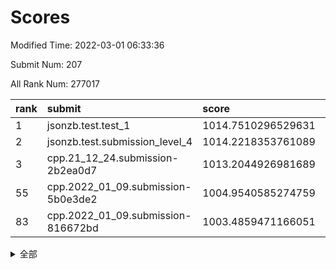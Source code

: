 # Scores

Modified Time: 2022-03-01 06:33:36

Submit Num: 207

All Rank Num: 277017

| rank |               submit               |       score        |       sigma        | pk_num |
| :--- | :--------------------------------- | :----------------- | :----------------- | :----- |
| 1    | jsonzb.test.test_1                 | 1014.7510296529631 | 0.8203434968111385 | 5347   |
| 2    | jsonzb.test.submission_level_4     | 1014.2218353761089 | 0.8226109345965894 | 5347   |
| 3    | cpp.21_12_24.submission-2b2ea0d7   | 1013.2044926981689 | 0.7495374737042741 | 5351   |
| 55   | cpp.2022_01_09.submission-5b0e3de2 | 1004.9540585274759 | 0.7191859795976652 | 5353   |
| 83   | cpp.2022_01_09.submission-816672bd | 1003.4859471166051 | 0.7089526230588369 | 5353   |


<details>
<summary>全部</summary>

| rank |                 submit                 |       score        |       sigma        | pk_num |
| :--- | :------------------------------------- | :----------------- | :----------------- | :----- |
| 1    | jsonzb.test.test_1                     | 1014.7510296529631 | 0.8203434968111385 | 5347   |
| 2    | jsonzb.test.submission_level_4         | 1014.2218353761089 | 0.8226109345965894 | 5347   |
| 3    | cpp.21_12_24.submission-2b2ea0d7       | 1013.2044926981689 | 0.7495374737042741 | 5351   |
| 4    | gobigger.level_3.submission_level_3_33 | 1011.9221140754744 | 0.7683022983121685 | 5354   |
| 5    | gobigger.level_3.submission_level_3_2  | 1011.852579822494  | 0.7494422021645372 | 5350   |
| 6    | gobigger.level_3.submission_level_3_29 | 1011.4430410816499 | 0.7557287067780153 | 5355   |
| 7    | gobigger.level_3.submission_level_3_25 | 1011.3323629247042 | 0.7730640512641407 | 5357   |
| 8    | gobigger.level_3.submission_level_3_36 | 1011.218032475197  | 0.7779439984472137 | 5349   |
| 9    | gobigger.level_3.submission_level_3_23 | 1011.1629021008589 | 0.7855223511669392 | 5349   |
| 10   | gobigger.level_3.submission_level_3_15 | 1011.1314114966776 | 0.7729339257622269 | 5358   |
| 11   | gobigger.level_3.submission_level_3_10 | 1011.0300708609141 | 0.7513387835025516 | 5355   |
| 12   | gobigger.level_3.submission_level_3_5  | 1011.0268878639134 | 0.7797534736547688 | 5352   |
| 13   | gobigger.level_3.submission_level_3_13 | 1011.0162274475892 | 0.7773491396127287 | 5355   |
| 14   | gobigger.level_3.submission_level_3_45 | 1011.0087232134797 | 0.7660836611416717 | 5350   |
| 15   | gobigger.level_3.submission_level_3_34 | 1010.8819987922459 | 0.7713427276284269 | 5351   |
| 16   | gobigger.level_3.submission_level_3_24 | 1010.7437759738481 | 0.7810642659640784 | 5357   |
| 17   | gobigger.level_3.submission_level_3_43 | 1010.6139056702359 | 0.7838129234453368 | 5350   |
| 18   | gobigger.level_3.submission_level_3_47 | 1010.572541623224  | 0.7556209206932735 | 5352   |
| 19   | gobigger.level_3.submission_level_3_19 | 1010.5391335804452 | 0.7613294999887918 | 5352   |
| 20   | gobigger.level_3.submission_level_3_40 | 1010.5013213264289 | 0.7799102451274061 | 5350   |
| 21   | gobigger.level_3.submission_level_3_27 | 1010.4944466956676 | 0.7648700171325137 | 5361   |
| 22   | gobigger.level_3.submission_level_3_1  | 1010.4197185286718 | 0.7793040777272718 | 5360   |
| 23   | gobigger.level_3.submission_level_3_14 | 1010.3975349843679 | 0.7464518495259758 | 5357   |
| 24   | gobigger.level_3.submission_level_3_31 | 1010.3717941852299 | 0.7554679373435491 | 5350   |
| 25   | gobigger.level_3.submission_level_3_12 | 1010.3650303516505 | 0.7569110305314818 | 5352   |
| 26   | gobigger.level_3.submission_level_3_42 | 1010.3359111359771 | 0.7649544343761719 | 5355   |
| 27   | gobigger.level_3.submission_level_3_38 | 1010.3020727127661 | 0.7699411367916963 | 5349   |
| 28   | gobigger.level_3.submission_level_3_39 | 1010.2065527971763 | 0.7754973241733688 | 5353   |
| 29   | gobigger.level_3.submission_level_3_3  | 1010.0938153954419 | 0.7600569212768458 | 5352   |
| 30   | gobigger.level_3.submission_level_3_48 | 1010.0510608721646 | 0.7443443427596509 | 5350   |
| 31   | gobigger.level_3.submission_level_3_7  | 1010.0271065995647 | 0.7570222798568323 | 5355   |
| 32   | gobigger.level_3.submission_level_3_0  | 1010.006477770371  | 0.7686807691809805 | 5352   |
| 33   | gobigger.level_3.submission_level_3_44 | 1009.8984957049134 | 0.7724738469719147 | 5354   |
| 34   | gobigger.level_3.submission_level_3_11 | 1009.8952249591116 | 0.7674159559950835 | 5354   |
| 35   | gobigger.level_3.submission_level_3_28 | 1009.8950105959657 | 0.7659295611811485 | 5353   |
| 36   | gobigger.level_3.submission_level_3_22 | 1009.834232287409  | 0.7710589898581724 | 5351   |
| 37   | gobigger.level_3.submission_level_3_37 | 1009.8132836312328 | 0.7657094530443029 | 5353   |
| 38   | gobigger.level_3.submission_level_3_32 | 1009.7135893362185 | 0.765469948138811  | 5355   |
| 39   | gobigger.level_3.submission_level_3_18 | 1009.686847059341  | 0.7689273137099571 | 5350   |
| 40   | gobigger.level_3.submission_level_3_30 | 1009.6356324146269 | 0.7600274644346063 | 5353   |
| 41   | gobigger.level_3.submission_level_3_16 | 1009.5831333072553 | 0.7466663844239108 | 5351   |
| 42   | gobigger.level_3.submission_level_3_4  | 1009.4816539878661 | 0.7693098730239347 | 5354   |
| 43   | gobigger.level_3.submission_level_3_20 | 1009.3178453093129 | 0.7602797878324734 | 5354   |
| 44   | gobigger.level_3.submission_level_3_17 | 1009.2748233147616 | 0.7554362876450352 | 5357   |
| 45   | gobigger.level_3.submission_level_3_46 | 1009.23867090372   | 0.7351990321355406 | 5353   |
| 46   | gobigger.level_3.submission_level_3_8  | 1009.2374498605734 | 0.7457497652675257 | 5354   |
| 47   | gobigger.level_3.submission_level_3_6  | 1009.1500333450155 | 0.7373318688327796 | 5352   |
| 48   | gobigger.level_3.submission_level_3_49 | 1009.1100563057075 | 0.7537457732809972 | 5349   |
| 49   | gobigger.level_3.submission_level_3_21 | 1009.0050915621007 | 0.7599783921011265 | 5350   |
| 50   | gobigger.level_3.submission_level_3_35 | 1008.9917605183261 | 0.7572660582146437 | 5356   |
| 51   | gobigger.level_3.submission_level_3_41 | 1008.8346338148573 | 0.7386365625243034 | 5354   |
| 52   | gobigger.level_3.submission_level_3_9  | 1008.5743546145499 | 0.769799719333134  | 5355   |
| 53   | gobigger.level_3.submission_level_3_26 | 1008.4489239243977 | 0.7537920739756229 | 5352   |
| 54   | gobigger.level_1.submission_level_1_7  | 1005.0705209582328 | 0.7244001943135876 | 5348   |
| 55   | cpp.2022_01_09.submission-5b0e3de2     | 1004.9540585274759 | 0.7191859795976652 | 5353   |
| 56   | gobigger.level_1.submission_level_1_49 | 1004.8194060766707 | 0.730126416292437  | 5356   |
| 57   | gobigger.level_1.submission_level_1_36 | 1004.4780143078309 | 0.7072920706206134 | 5355   |
| 58   | gobigger.level_1.submission_level_1_35 | 1004.446955582166  | 0.7272300095140832 | 5353   |
| 59   | gobigger.level_1.submission_level_1_47 | 1004.4252278517433 | 0.7111839818633012 | 5357   |
| 60   | gobigger.level_1.submission_level_1_19 | 1004.4039680351221 | 0.7043718850586056 | 5350   |
| 61   | gobigger.level_1.submission_level_1_18 | 1004.2767757254325 | 0.7190051182249232 | 5351   |
| 62   | gobigger.level_1.submission_level_1_43 | 1004.2171194050919 | 0.7112835331140644 | 5350   |
| 63   | gobigger.level_1.submission_level_1_5  | 1004.1807940178466 | 0.7292836223158096 | 5350   |
| 64   | gobigger.level_1.submission_level_1_33 | 1004.1361219031519 | 0.7338770256296248 | 5350   |
| 65   | gobigger.level_1.submission_level_1_30 | 1004.1255328478769 | 0.727445710687753  | 5359   |
| 66   | gobigger.level_1.submission_level_1_38 | 1004.1181984324212 | 0.7207962034735336 | 5351   |
| 67   | gobigger.level_1.submission_level_1_23 | 1004.0637911228155 | 0.7181962062234347 | 5351   |
| 68   | gobigger.level_1.submission_level_1_25 | 1003.9563715026019 | 0.7205897165999311 | 5355   |
| 69   | gobigger.level_1.submission_level_1_31 | 1003.9337945938836 | 0.7234689370316698 | 5350   |
| 70   | gobigger.level_1.submission_level_1_26 | 1003.8902557682566 | 0.7178252560187957 | 5355   |
| 71   | gobigger.level_1.submission_level_1_48 | 1003.8551300238842 | 0.7193465071072248 | 5355   |
| 72   | gobigger.level_1.submission_level_1_4  | 1003.7269677269989 | 0.7199999332068922 | 5352   |
| 73   | gobigger.level_1.submission_level_1_39 | 1003.7191550349953 | 0.7220596676486488 | 5355   |
| 74   | gobigger.level_1.submission_level_1_45 | 1003.6968069385612 | 0.7255068570435276 | 5355   |
| 75   | gobigger.level_1.submission_level_1_14 | 1003.676607232005  | 0.7197032136961181 | 5357   |
| 76   | gobigger.level_1.submission_level_1_24 | 1003.6182375276209 | 0.7136876089350773 | 5353   |
| 77   | gobigger.level_1.submission_level_1_41 | 1003.6120220776417 | 0.7342526865807817 | 5354   |
| 78   | gobigger.level_1.submission_level_1_9  | 1003.5772060434622 | 0.7079796706024727 | 5352   |
| 79   | gobigger.level_1.submission_level_1_0  | 1003.5541285803986 | 0.7131216813207266 | 5354   |
| 80   | gobigger.level_1.submission_level_1_6  | 1003.5538451714697 | 0.7233980806888051 | 5349   |
| 81   | gobigger.level_1.submission_level_1_17 | 1003.531608968931  | 0.7170709832115901 | 5356   |
| 82   | gobigger.level_1.submission_level_1_8  | 1003.4987445749155 | 0.7220237919851626 | 5354   |
| 83   | cpp.2022_01_09.submission-816672bd     | 1003.4859471166051 | 0.7089526230588369 | 5353   |
| 84   | gobigger.level_1.submission_level_1_29 | 1003.4187047795397 | 0.7220824721988146 | 5355   |
| 85   | gobigger.level_1.submission_level_1_21 | 1003.4108043591281 | 0.7099625691388528 | 5347   |
| 86   | gobigger.level_1.submission_level_1_1  | 1003.2510963005237 | 0.713101900626167  | 5354   |
| 87   | gobigger.level_1.submission_level_1_20 | 1003.2449823873948 | 0.7143357769992709 | 5349   |
| 88   | gobigger.level_1.submission_level_1_37 | 1003.2341122197162 | 0.7239769007752638 | 5355   |
| 89   | gobigger.level_1.submission_level_1_11 | 1003.2297392584031 | 0.7183947695458572 | 5354   |
| 90   | gobigger.level_1.submission_level_1_13 | 1003.1695296955237 | 0.7033028769501918 | 5352   |
| 91   | gobigger.level_1.submission_level_1_12 | 1003.1478724556343 | 0.7155757064618405 | 5352   |
| 92   | gobigger.level_1.submission_level_1_34 | 1002.9465579073551 | 0.7127540622658124 | 5355   |
| 93   | gobigger.level_1.submission_level_1_44 | 1002.8140032951794 | 0.7191630302246101 | 5355   |
| 94   | gobigger.level_1.submission_level_1_16 | 1002.7833145125736 | 0.7196532194074876 | 5357   |
| 95   | gobigger.level_1.submission_level_1_15 | 1002.742192594548  | 0.7202127772090118 | 5352   |
| 96   | gobigger.level_1.submission_level_1_10 | 1002.7339054593189 | 0.7200854155298904 | 5356   |
| 97   | gobigger.level_1.submission_level_1_28 | 1002.7290427571104 | 0.7241077024182164 | 5356   |
| 98   | gobigger.level_1.submission_level_1_32 | 1002.702625007359  | 0.7180979269375718 | 5349   |
| 99   | gobigger.level_1.submission_level_1_42 | 1002.6445117255296 | 0.7100246459033512 | 5356   |
| 100  | gobigger.level_1.submission_level_1_3  | 1002.5490632592357 | 0.7158483251051676 | 5353   |
| 101  | gobigger.level_1.submission_level_1_46 | 1002.2925877930365 | 0.7170515951856693 | 5352   |
| 102  | gobigger.level_1.submission_level_1_27 | 1002.2415941915839 | 0.7157093371257036 | 5351   |
| 103  | gobigger.level_1.submission_level_1_2  | 1001.9966083855602 | 0.7083483386005743 | 5354   |
| 104  | gobigger.level_1.submission_level_1_22 | 1001.8196824600883 | 0.7151718748077313 | 5355   |
| 105  | gobigger.level_1.submission_level_1_40 | 1001.308499722259  | 0.7141411324560822 | 5355   |
| 106  | gobigger.random.submission_random_30   | 997.4324620637325  | 0.7133845915133975 | 5355   |
| 107  | gobigger.random.submission_random_12   | 997.4273617548012  | 0.7130148557081943 | 5354   |
| 108  | gobigger.random.submission_random_19   | 997.1642680735405  | 0.7309650776253303 | 5353   |
| 109  | gobigger.random.submission_random_20   | 997.1007073304172  | 0.7233269195711945 | 5351   |
| 110  | gobigger.random.submission_random_40   | 996.8760689658014  | 0.7143334163599274 | 5351   |
| 111  | gobigger.random.submission_random_16   | 996.8092402155331  | 0.7172961726920013 | 5357   |
| 112  | gobigger.random.submission_random_49   | 996.642299106033   | 0.6964164378115026 | 5357   |
| 113  | gobigger.random.submission_random_0    | 996.6304177317045  | 0.7192790714894369 | 5353   |
| 114  | gobigger.random.submission_random_34   | 996.6159100687971  | 0.7188746428756012 | 5353   |
| 115  | gobigger.random.submission_random_36   | 996.5809919540727  | 0.7072460183350567 | 5351   |
| 116  | gobigger.random.submission_random_39   | 996.4343395906133  | 0.7248510416003768 | 5357   |
| 117  | gobigger.random.submission_random_45   | 996.4194980439166  | 0.7084153622516175 | 5357   |
| 118  | gobigger.random.submission_random_24   | 996.38823338965    | 0.6988940070850732 | 5351   |
| 119  | gobigger.random.submission_random_42   | 996.3106682859649  | 0.7074820341319401 | 5357   |
| 120  | gobigger.random.submission_random_41   | 996.2786762372298  | 0.7104490951470837 | 5356   |
| 121  | gobigger.random.submission_random_38   | 996.2782093272276  | 0.7075836217400074 | 5349   |
| 122  | gobigger.random.submission_random_37   | 996.2735559217318  | 0.7066022403451782 | 5347   |
| 123  | gobigger.random.submission_random_29   | 996.2446502227074  | 0.7161838146848831 | 5355   |
| 124  | gobigger.random.submission_random_2    | 996.2042740279106  | 0.7108900576195979 | 5359   |
| 125  | gobigger.random.submission_random_32   | 996.171281198173   | 0.7071454322481986 | 5358   |
| 126  | gobigger.random.submission_random_27   | 996.1390036460607  | 0.7152594788561405 | 5356   |
| 127  | gobigger.random.submission_random_25   | 996.056013642103   | 0.711429589770259  | 5356   |
| 128  | gobigger.random.submission_random_35   | 996.021289036774   | 0.7087258402477835 | 5353   |
| 129  | gobigger.random.submission_random_1    | 995.9183230866722  | 0.7062939526542883 | 5349   |
| 130  | gobigger.random.submission_random_6    | 995.869109315093   | 0.7171588675402975 | 5354   |
| 131  | gobigger.random.submission_random_43   | 995.8482928574135  | 0.7167377015280025 | 5356   |
| 132  | gobigger.random.submission_random_47   | 995.816370779084   | 0.7129890116952403 | 5349   |
| 133  | gobigger.random.submission_random_22   | 995.754384953511   | 0.7030741783096114 | 5354   |
| 134  | gobigger.random.submission_random_31   | 995.7445834575287  | 0.7319815494664074 | 5354   |
| 135  | gobigger.random.submission_random_10   | 995.7236837409414  | 0.7184006300127281 | 5357   |
| 136  | gobigger.random.submission_random_3    | 995.7058782476574  | 0.7062919985515896 | 5352   |
| 137  | gobigger.random.submission_random_4    | 995.6752195797397  | 0.718408409723836  | 5350   |
| 138  | gobigger.random.submission_random_44   | 995.5721353010115  | 0.7253765627888901 | 5351   |
| 139  | gobigger.random.submission_random_5    | 995.5571412706859  | 0.7286086523673094 | 5353   |
| 140  | gobigger.random.submission_random_7    | 995.5177754781947  | 0.7101819680292923 | 5353   |
| 141  | gobigger.random.submission_random_18   | 995.4846381940407  | 0.7050540139955038 | 5356   |
| 142  | gobigger.random.submission_random_48   | 995.4575099705337  | 0.7059925585753221 | 5354   |
| 143  | gobigger.random.submission_random_11   | 995.3933540640844  | 0.7097710432624623 | 5352   |
| 144  | gobigger.random.submission_random_26   | 995.3612659299866  | 0.7180160330849198 | 5353   |
| 145  | gobigger.random.submission_random_15   | 995.2831221187457  | 0.7339866081315775 | 5352   |
| 146  | gobigger.random.submission_random_28   | 995.2307879422945  | 0.7120233008185864 | 5350   |
| 147  | gobigger.random.submission_random_33   | 995.0671630552814  | 0.7107854256705001 | 5350   |
| 148  | gobigger.random.submission_random_9    | 995.0575515573792  | 0.7233683036697646 | 5352   |
| 149  | gobigger.random.submission_random_17   | 995.012317597213   | 0.7152508193857299 | 5352   |
| 150  | gobigger.random.submission_random_21   | 994.80412985711    | 0.7138818950030973 | 5354   |
| 151  | gobigger.random.submission_random_14   | 994.6900189468735  | 0.7116340848476176 | 5353   |
| 152  | gobigger.random.submission_random_46   | 994.5149959135864  | 0.718884747379102  | 5356   |
| 153  | gobigger.random.submission_random_13   | 994.5050907113686  | 0.7263600538330748 | 5352   |
| 154  | gobigger.random.submission_random_23   | 994.4277974992542  | 0.72001274714336   | 5358   |
| 155  | gobigger.level_2.submission_level_2_37 | 994.3061388153421  | 0.7125758199545993 | 5351   |
| 156  | gobigger.random.submission_random_8    | 994.2962402110988  | 0.7194805300867927 | 5353   |
| 157  | gobigger.level_2.submission_level_2_20 | 993.2530338914207  | 0.7528923982281548 | 5352   |
| 158  | gobigger.level_2.submission_level_2_6  | 993.23222685467    | 0.72842978050493   | 5353   |
| 159  | gobigger.level_2.submission_level_2_27 | 993.2256657843808  | 0.7392465032479895 | 5352   |
| 160  | gobigger.level_2.submission_level_2_2  | 993.0543316235558  | 0.7373134327117149 | 5355   |
| 161  | gobigger.level_2.submission_level_2_18 | 992.9481293173455  | 0.7444449096312292 | 5349   |
| 162  | gobigger.level_2.submission_level_2_25 | 992.8882748596416  | 0.7210965913101008 | 5355   |
| 163  | gobigger.level_2.submission_level_2_49 | 992.5647208672801  | 0.7348378575280805 | 5350   |
| 164  | gobigger.level_2.submission_level_2_38 | 992.5248619643936  | 0.7491483645045305 | 5352   |
| 165  | gobigger.level_2.submission_level_2_48 | 992.4299203717651  | 0.7629200104831395 | 5354   |
| 166  | gobigger.level_2.submission_level_2_46 | 992.3964231467451  | 0.7501833990684178 | 5351   |
| 167  | gobigger.level_2.submission_level_2_35 | 992.3570487533485  | 0.7501235270855592 | 5353   |
| 168  | gobigger.level_2.submission_level_2_5  | 992.3380537789714  | 0.7393930247802555 | 5355   |
| 169  | gobigger.level_2.submission_level_2_33 | 992.31756276604    | 0.7548687043948175 | 5355   |
| 170  | gobigger.level_2.submission_level_2_21 | 992.3084837584886  | 0.7387322381755821 | 5351   |
| 171  | gobigger.level_2.submission_level_2_14 | 992.2941797505837  | 0.7654374250778078 | 5354   |
| 172  | gobigger.level_2.submission_level_2_43 | 992.2724073845391  | 0.7663670832593741 | 5353   |
| 173  | gobigger.level_2.submission_level_2_22 | 992.2366140967366  | 0.7427337999197119 | 5356   |
| 174  | gobigger.level_2.submission_level_2_8  | 992.2279653356383  | 0.7472940586200152 | 5360   |
| 175  | gobigger.level_2.submission_level_2_31 | 992.2276935891991  | 0.7367858807202315 | 5356   |
| 176  | gobigger.level_2.submission_level_2_30 | 992.2038457523964  | 0.7445957664597228 | 5353   |
| 177  | gobigger.level_2.submission_level_2_42 | 992.0441883265433  | 0.7605801200197452 | 5354   |
| 178  | gobigger.level_2.submission_level_2_40 | 992.0278036886705  | 0.7446890176898345 | 5346   |
| 179  | gobigger.level_2.submission_level_2_39 | 991.9707994830608  | 0.75167903463445   | 5346   |
| 180  | gobigger.level_2.submission_level_2_44 | 991.8925532316126  | 0.743464787693228  | 5346   |
| 181  | gobigger.level_2.submission_level_2_28 | 991.8059437882467  | 0.7526639611250063 | 5348   |
| 182  | gobigger.level_2.submission_level_2_47 | 991.8039397546125  | 0.7518660956901174 | 5355   |
| 183  | gobigger.level_2.submission_level_2_3  | 991.7885487170306  | 0.7458620016566134 | 5346   |
| 184  | gobigger.level_2.submission_level_2_45 | 991.7381332052961  | 0.7602276923770648 | 5353   |
| 185  | gobigger.level_2.submission_level_2_11 | 991.7204292778775  | 0.748714683004371  | 5357   |
| 186  | gobigger.level_2.submission_level_2_15 | 991.5943453863773  | 0.7365956249402245 | 5354   |
| 187  | gobigger.level_2.submission_level_2_7  | 991.5424159509024  | 0.7468205080872942 | 5349   |
| 188  | gobigger.level_2.submission_level_2_16 | 991.5137273261801  | 0.743266591574657  | 5352   |
| 189  | gobigger.level_2.submission_level_2_34 | 991.4942749199538  | 0.7387542970164963 | 5351   |
| 190  | gobigger.level_2.submission_level_2_1  | 991.4808533892427  | 0.757917754502087  | 5358   |
| 191  | gobigger.level_2.submission_level_2_10 | 991.393944575004   | 0.7322164043632142 | 5350   |
| 192  | gobigger.level_2.submission_level_2_32 | 991.2837055715738  | 0.7569253750892461 | 5353   |
| 193  | gobigger.level_2.submission_level_2_29 | 991.2764202747509  | 0.7931263140946863 | 5350   |
| 194  | gobigger.level_2.submission_level_2_17 | 991.2314056726743  | 0.7555909276153197 | 5353   |
| 195  | gobigger.level_2.submission_level_2_0  | 991.0418709645115  | 0.7656541293145603 | 5355   |
| 196  | gobigger.level_2.submission_level_2_4  | 990.9780537905801  | 0.757008737914627  | 5355   |
| 197  | gobigger.level_2.submission_level_2_36 | 990.7884536659272  | 0.7627789841264278 | 5353   |
| 198  | gobigger.level_2.submission_level_2_24 | 990.729593897833   | 0.7612737464093501 | 5351   |
| 199  | gobigger.level_2.submission_level_2_23 | 990.7127332672904  | 0.7515448882421659 | 5349   |
| 200  | gobigger.level_2.submission_level_2_12 | 990.7083271774625  | 0.774781824605847  | 5351   |
| 201  | gobigger.level_2.submission_level_2_19 | 990.6116786921843  | 0.7607511712958739 | 5356   |
| 202  | gobigger.level_2.submission_level_2_26 | 989.9943201163994  | 0.7592137453574599 | 5356   |
| 203  | gobigger.level_2.submission_level_2_41 | 989.962745566794   | 0.7683228705037097 | 5356   |
| 204  | gobigger.level_2.submission_level_2_9  | 989.7418100386399  | 0.7751883712001516 | 5355   |
| 205  | gobigger.level_2.submission_level_2_13 | 989.5860654606428  | 0.7879581637832326 | 5356   |
| 206  | gobigger.none.submission_none_0        | 976.3840328877079  | 1.4105708376910295 | 5349   |
| 207  | gobigger.none.submission_none_1        | 975.3066291941504  | 1.4939777655324737 | 5345   |

</details>